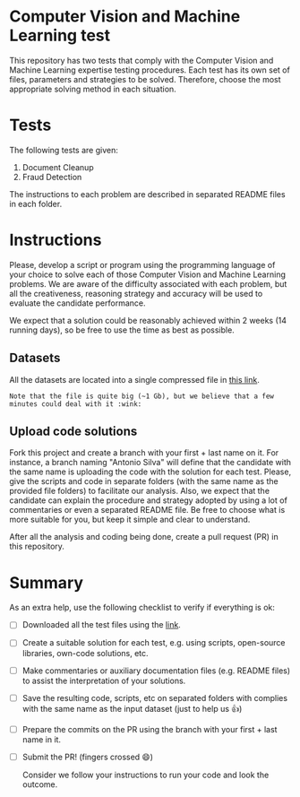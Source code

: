 # Computer Vision and Machine Learning test

This repository has two tests that comply with the Computer Vision and Machine Learning expertise testing procedures. Each test has its own set of files, parameters and strategies to be solved. Therefore, choose the most appropriate solving method in each situation.

# Tests

The following tests are given:

1. Document Cleanup
2. Fraud Detection

The instructions to each problem are described in separated README files in each folder.

# Instructions

Please, develop a script or program using the programming language of your choice to solve each of those Computer Vision and Machine Learning problems. We are aware of the difficulty associated with each problem, but all the creativeness, reasoning strategy and accuracy will be used to evaluate the candidate performance.

We expect that a solution could be reasonably achieved within 2 weeks (14 running days), so be free to use the time as best as possible.

## Datasets

All the datasets are located into a single compressed file in [this link](https://drive.google.com/file/d/1LhH_5ULfyrobD60SZqIfoI56eV3HuDNI/view?usp=sharing). 

    Note that the file is quite big (~1 Gb), but we believe that a few minutes could deal with it :wink:


## Upload code solutions

Fork this project and create a branch with your first + last name on it. For instance, a branch naming "Antonio Silva" will define that the candidate with the same name is uploading the code with the solution for each test. Please, give the scripts and code in separate folders (with the same name as the provided file folders) to facilitate our analysis. Also, we expect that the candidate can explain the procedure and strategy adopted by using a lot of commentaries or even a separated README file. Be free to choose what is more suitable for you, but keep it simple and clear to understand. 

After all the analysis and coding being done, create a pull request (PR) in this repository. 

# Summary

As an extra help, use the following checklist to verify if everything is ok:

- [ ] Downloaded all the test files using the [link](https://drive.google.com/file/d/1LhH_5ULfyrobD60SZqIfoI56eV3HuDNI/view?usp=sharing).
- [ ] Create a suitable solution for each test, e.g. using scripts, open-source libraries, own-code solutions, etc.
- [ ] Make commentaries or auxiliary documentation files (e.g. README files) to assist the interpretation of your solutions.
- [ ] Save the resulting code, scripts, etc on separated folders with complies with the same name as the input dataset (just to help us :+1:)
- [ ] Prepare the commits on the PR using the branch with your first + last name in it.
- [ ] Submit the PR! (fingers crossed :smile:)

    Consider we follow your instructions to run your code and look the outcome.
